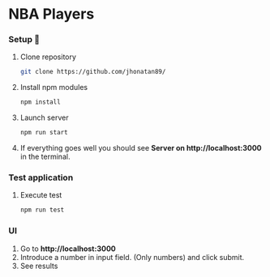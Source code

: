 # NBA Players

### Setup 🔧

1. Clone repository

   ```bash
   git clone https://github.com/jhonatan89/
   ```

2. Install npm modules
   ```bash
   npm install
   ```
3. Launch server
   ```bash
   npm run start
   ```
4. If everything goes well you should see **Server on http://localhost:3000** in the terminal.

### Test application

1. Execute test
   ```bash
   npm run test
   ```

### UI

1. Go to **http://localhost:3000**
2. Introduce a number in input field. (Only numbers) and click submit.
3. See results
